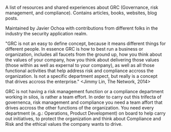A list of resources and shared experiences about GRC (Governance, risk management, and compliance). Contains articles, books, websites, blog posts.

Maintained by Javier Ochoa with contributions from different folks in the industry the security application realm. 

"GRC is not an easy to define concept, because it means different things for different people. In essence GRC is how to best run a business or organization, includes all faucets from the ground up, how you think about the values of your company, how you think about delivering those values (those within as well as expernal to your company), as well as all those functional activities that help address risk and compliance accross the organization. Is not a specific department aspect, but really is a concept that drives accross the enterprise." <Jimmy Lin, The Network, 2014>

GRC is not having a risk management function or a compliance department working in silos, is rather a team effort. In order to carry out this trifecta of governenca, risk management and compliance you  need a team affort that drives accross the other functions of the organization. You need every department (e..g.: Operations, Product Development) on board to help carry out initiatives, to protect the organization and think about Compliance and Risk and the ethical values the company wants to drive.

